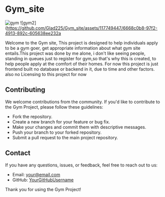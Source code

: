 # Gym_site
![gym](https://github.com/Glad225/Gym_site/assets/117749447/62a4ca81-8839-4e4a-9b47-c32e177c4961)
![gym2](https://github.com/Glad225/Gym_site/assets/117749447/6668c0b8-97f2-4913-892c-605638ee232a

Welcome to the Gym site, This project is designed to help individuals apply to be a gym goer, get appropriate information about what gym site entails.This project was done by me alone, i don't like seeing people, standing in queues just to register for gym,so that's why this is created, to help people apply at the comfort of their homes. For now this project is just frontend built no database or backend in it, due to time and other factors. also no Licensing to this project for now


## Contributing

We welcome contributions from the community. If you'd like to contribute to the Gym Project, please follow these guidelines:

- Fork the repository.
- Create a new branch for your feature or bug fix.
- Make your changes and commit them with descriptive messages.
- Push your branch to your forked repository.
- Submit a pull request to the main project repository.

## Contact

If you have any questions, issues, or feedback, feel free to reach out to us:

- Email: your@email.com
- GitHub: [YourGitHubUsername](https://github.com/yourusername)

Thank you for using the Gym Project!

